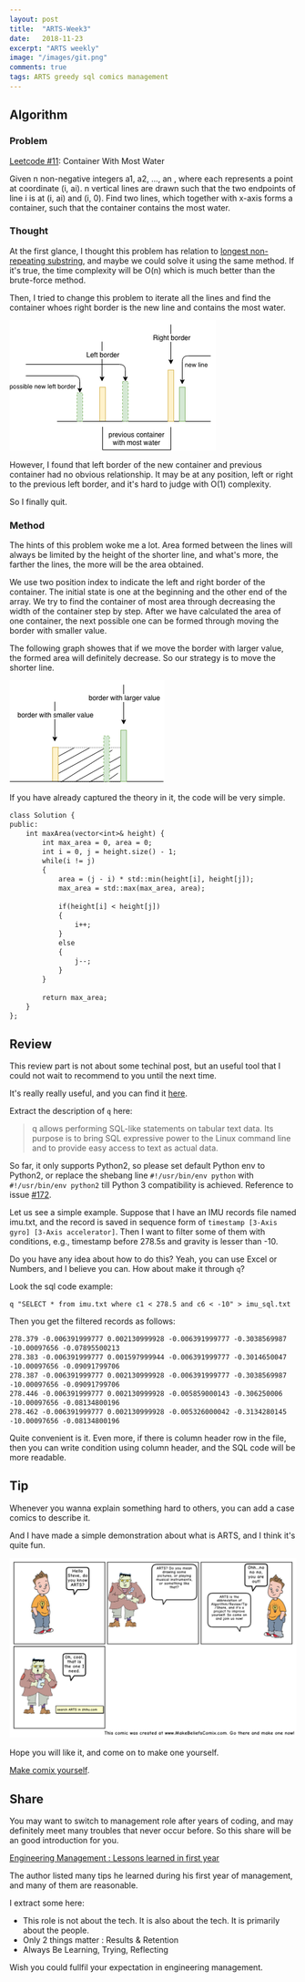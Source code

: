 ```yaml
---
layout: post
title:  "ARTS-Week3"
date:   2018-11-23
excerpt: "ARTS weekly"
image: "/images/git.png"
comments: true
tags: ARTS greedy sql comics management
---
```


## Algorithm
### Problem

[Leetcode #11](https://leetcode.com/problems/container-with-most-water/description/): Container With Most Water

Given n non-negative integers a1, a2, ..., an , where each represents a point at coordinate (i, ai). n vertical lines are drawn such that the two endpoints of line i is at (i, ai) and (i, 0). Find two lines, which together with x-axis forms a container, such that the container contains the most water.

### Thought

At the first glance, I thought this problem has relation to [longest non-repeating substring](https://leetcode.com/problems/longest-substring-without-repeating-characters/), and maybe we could solve it using the same method. If it's true, the time complexity will be O(n) which is much better than the brute-force method.

Then, I tried to change this problem to iterate all the lines and find the container whoes right border is the new line and contains the most water. 

![](../images/leetcode11.png)

However, I found that left border of the new container and previous container had no obvious relationship. It may be at any position, left or right to the previous left border, and it's hard to judge with O(1) complexity.

So I finally quit.

### Method

The hints of this problem woke me a lot. Area formed between the lines will always be limited by the height of the shorter line, and what's more, the farther the lines, the more will be the area obtained.

We use two position index to indicate the left and right border of the container. The initial state is one at the beginning and the other end of the array. We try to find the container of most area through decreasing the width of the container step by step. After we have calculated the area of one container, the next possible one can be formed through moving the border with smaller value.

The following graph showes that if we move the border with larger value, the formed area will definitely decrease. So our strategy is to move the shorter line.

![](../images/leetcode11_2.png)

If you have already captured the theory in it, the code will be very simple.

```
class Solution {
public:
    int maxArea(vector<int>& height) {
        int max_area = 0, area = 0;
        int i = 0, j = height.size() - 1;
        while(i != j)
        {
            area = (j - i) * std::min(height[i], height[j]);
            max_area = std::max(max_area, area);
            
            if(height[i] < height[j])
            {
                i++;
            }
            else
            {
                j--;
            }
        }
        
        return max_area;
    }
};
```

## Review

This review part is not about some techinal post, but an useful tool that I could not wait to recommend to you until the next time.

It's really really useful, and you can find it [here](https://github.com/harelba/q).

Extract the description of `q` here:

> q allows performing SQL-like statements on tabular text data. Its purpose is to bring SQL expressive power to the Linux command line and to provide easy access to text as actual data.

So far, it only supports Python2, so please set default Python env to Python2, or replace the shebang line `#!/usr/bin/env python` with `#!/usr/bin/env python2` till Python 3 compatibility is achieved. Reference to issue [#172](https://github.com/harelba/q/issues/172).

Let us see a simple example. Suppose that I have an IMU records file named imu.txt, and the record is saved in sequence form of `timestamp [3-Axis gyro] [3-Axis accelerator]`. Then I want to filter some of them with conditions, e.g., timestamp before 278.5s and gravity is lesser than -10.

Do you have any idea about how to do this? Yeah, you can use Excel or Numbers, and I believe you can. How about make it through `q`?

Look the sql code example: 

```
q "SELECT * from imu.txt where c1 < 278.5 and c6 < -10" > imu_sql.txt
```
Then you get the filtered records as follows:

```
278.379 -0.006391999777 0.002130999928 -0.006391999777 -0.3038569987 -10.00097656 -0.07895500213
278.383 -0.006391999777 0.001597999944 -0.006391999777 -0.3014650047 -10.00097656 -0.09091799706
278.387 -0.006391999777 0.002130999928 -0.006391999777 -0.3038569987 -10.00097656 -0.09091799706
278.446 -0.006391999777 0.002130999928 -0.005859000143 -0.306250006 -10.00097656 -0.08134800196
278.462 -0.006391999777 0.002130999928 -0.005326000042 -0.3134280145 -10.00097656 -0.08134800196
```
Quite convenient is it. Even more, if there is column header row in the file, then you can write condition using column header, and the SQL code will be more readable.

## Tip

Whenever you wanna explain something hard to others, you can add a case comics to describe it.

And I have made a simple demonstration about what is ARTS, and I think it's quite fun.

![](../images/ARTS.png)

Hope you will like it, and come on to make one yourself.

[Make comix yourself](https://www.makebeliefscomix.com/).

## Share

You may want to switch to management role after years of coding, and may definitely meet many troubles that never occur before. So this share will be an good introduction for you.

[Engineering Management : Lessons learned in first year](https://swaroopch.com/2018/11/15/engineering-management-lessons-learned-in-first-year/)

The author listed many tips he learned during his first year of management, and many of them are reasonable.

I extract some here:

- This role is not about the tech. It is also about the tech. It is primarily about the people.
- Only 2 things matter : Results & Retention
- Always Be Learning, Trying, Reflecting

Wish you could fullfil your expectation in engineering management.




